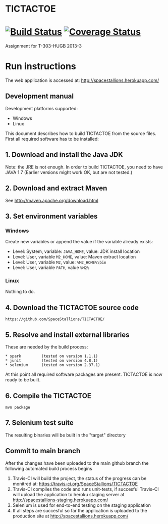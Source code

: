 ﻿TICTACTOE
=========

[![Build Status](https://travis-ci.org/SpaceStallions/TICTACTOE.png)](https://travis-ci.org/SpaceStallions/TICTACTOE) [![Coverage Status](https://coveralls.io/repos/SpaceStallions/TICTACTOE/badge.png)](https://coveralls.io/r/SpaceStallions/TICTACTOE)
=======

Assignment for T-303-HUGB 2013-3

# Run instructions
The web application is accessed at:
http://spacestallions.herokuapp.com/

 
## Development manual

Development platforms supported:
* Windows
* Linux

This document describes how to build TICTACTOE from the source files.
First all required software has to be installed:

## 1. Download and install the Java JDK

Note: the JRE is not enough.
In order to build TICTACTOE, you need to have JAVA 1.7 (Earlier versions might work OK, but are not tested.)


## 2. Download and extract Maven

See http://maven.apache.org/download.html

## 3. Set environment variables

### Windows

Create new variables or append the value if the variable already exists:

* Level: System, variable: `JAVA_HOME`, value: JDK install location
* Level: User, variable `M2_HOME`, value: Maven extract location
* Level: User, variable `M2`, value: `%M2_HOME%\bin`
* Level: User, variable `PATH`, value `%M2%`

### Linux

Nothing to do.


## 4. Download the TICTACTOE source code
    
	https://github.com/SpaceStallions/TICTACTOE/

## 5. Resolve and install external libraries

These are needed by the build process:
	
	* spark			(tested on version 1.1.1)
	* junit      	(tested on version 4.8.1)
	* selenium		(tested on version 2.37.1)
		    
At this point all required software packages are present.
TICTACTOE is now ready to be built.


## 6. Compile the TICTACTOE

    mvn package
	
## 7. Selenium test suite

The resulting binaries will be built in the "target" directory


## Commit to main branch

After the changes have been uploaded to the main github branch the following automated build process begins

1. Travis-CI will build the project, the status of the progress can be monitred at:
https://travis-ci.org/SpaceStallions/TICTACTOE
2. Travis-CI compiles the code and runs unit-tests, if succesful Travis-CI will upload the application
to heroku staging server at http://spacestallions-staging.herokuapp.com/
3. Selenium is used for end-to-end testing on the staging application
4. If all steps are succesful so far the application is uploaded to the production site at
http://spacestallions.herokuapp.com/